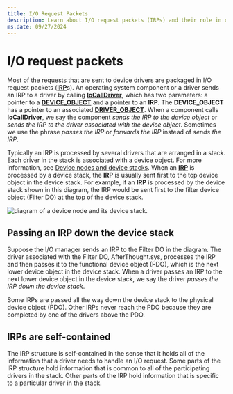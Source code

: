 ```yaml
---
title: I/O Request Packets
description: Learn about I/O request packets (IRPs) and their role in communication between operating system components and device drivers.
ms.date: 09/27/2024
---
```


# I/O request packets


Most of the requests that are sent to device drivers are packaged in I/O request packets ([**IRP**](/windows-hardware/drivers/ddi/wdm/ns-wdm-_irp)s). An operating system component or a driver sends an IRP to a driver by calling [**IoCallDriver**](/windows-hardware/drivers/ddi/wdm/nf-wdm-iocalldriver), which has two parameters: a pointer to a [**DEVICE\_OBJECT**](/windows-hardware/drivers/ddi/wdm/ns-wdm-_device_object) and a pointer to an **IRP**. The **DEVICE\_OBJECT** has a pointer to an associated [**DRIVER\_OBJECT**](/windows-hardware/drivers/ddi/wdm/ns-wdm-_driver_object). When a component calls **IoCallDriver**, we say the component *sends the IRP to the device object* or *sends the IRP to the driver associated with the device object*. Sometimes we use the phrase *passes the IRP* or *forwards the IRP* instead of *sends the IRP*.

Typically an IRP is processed by several drivers that are arranged in a stack. Each driver in the stack is associated with a device object. For more information, see [Device nodes and device stacks](device-nodes-and-device-stacks.md). When an [**IRP**](/windows-hardware/drivers/ddi/wdm/ns-wdm-_irp) is processed by a device stack, the **IRP** is usually sent first to the top device object in the device stack. For example, if an **IRP** is processed by the device stack shown in this diagram, the IRP would be sent first to the filter device object (Filter DO) at the top of the device stack.

![diagram of a device node and its device stack.](images/prosewaredevicenode03.png)

## <span id="Passing_an_IRP_down_the_device_stack"></span><span id="passing_an_irp_down_the_device_stack"></span><span id="PASSING_AN_IRP_DOWN_THE_DEVICE_STACK"></span>Passing an IRP down the device stack


Suppose the I/O manager sends an IRP to the Filter DO in the diagram. The driver associated with the Filter DO, AfterThought.sys, processes the IRP and then passes it to the functional device object (FDO), which is the next lower device object in the device stack. When a driver passes an IRP to the next lower device object in the device stack, we say the driver *passes the IRP down the device stack*.

Some IRPs are passed all the way down the device stack to the physical device object (PDO). Other IRPs never reach the PDO because they are completed by one of the drivers above the PDO.

## <span id="IRPs_are_self-contained"></span><span id="irps_are_self-contained"></span><span id="IRPS_ARE_SELF-CONTAINED"></span>IRPs are self-contained


The IRP structure is self-contained in the sense that it holds all of the information that a driver needs to handle an I/O request. Some parts of the IRP structure hold information that is common to all of the participating drivers in the stack. Other parts of the IRP hold information that is specific to a particular driver in the stack.

 

